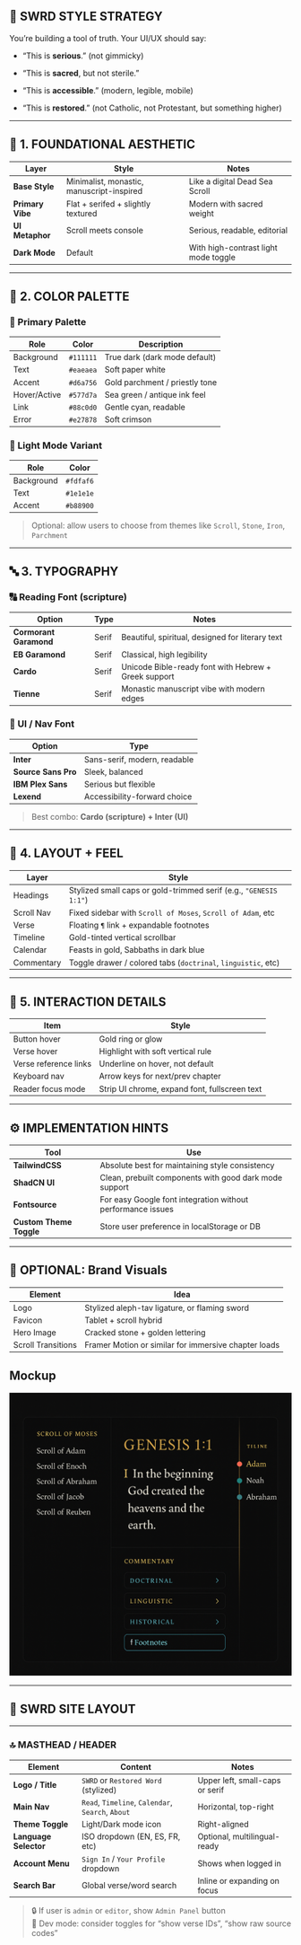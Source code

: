 ## 🎨 SWRD STYLE STRATEGY

You’re building a tool of truth. Your UI/UX should say:

- “This is **serious**.” (not gimmicky)
    
- “This is **sacred**, but not sterile.”
    
- “This is **accessible**.” (modern, legible, mobile)
    
- “This is **restored**.” (not Catholic, not Protestant, but something higher)
    

---

## 🧱 1. FOUNDATIONAL AESTHETIC

|Layer|Style|Notes|
|---|---|---|
|**Base Style**|Minimalist, monastic, manuscript-inspired|Like a digital Dead Sea Scroll|
|**Primary Vibe**|Flat + serifed + slightly textured|Modern with sacred weight|
|**UI Metaphor**|Scroll meets console|Serious, readable, editorial|
|**Dark Mode**|Default|With high-contrast light mode toggle|

---

## 🎨 2. COLOR PALETTE

### 🔹 Primary Palette

|Role|Color|Description|
|---|---|---|
|Background|`#111111`|True dark (dark mode default)|
|Text|`#eaeaea`|Soft paper white|
|Accent|`#d6a756`|Gold parchment / priestly tone|
|Hover/Active|`#577d7a`|Sea green / antique ink feel|
|Link|`#88c0d0`|Gentle cyan, readable|
|Error|`#e27878`|Soft crimson|

### 🔸 Light Mode Variant

|Role|Color|
|---|---|
|Background|`#fdfaf6`|
|Text|`#1e1e1e`|
|Accent|`#b88900`|

> Optional: allow users to choose from themes like `Scroll`, `Stone`, `Iron`, `Parchment`

---

## 🔤 3. TYPOGRAPHY

### 🔠 Reading Font (scripture)

|Option|Type|Notes|
|---|---|---|
|**Cormorant Garamond**|Serif|Beautiful, spiritual, designed for literary text|
|**EB Garamond**|Serif|Classical, high legibility|
|**Cardo**|Serif|Unicode Bible-ready font with Hebrew + Greek support|
|**Tienne**|Serif|Monastic manuscript vibe with modern edges|

### 🧱 UI / Nav Font

|Option|Type|
|---|---|
|**Inter**|Sans-serif, modern, readable|
|**Source Sans Pro**|Sleek, balanced|
|**IBM Plex Sans**|Serious but flexible|
|**Lexend**|Accessibility-forward choice|

> Best combo: **Cardo (scripture) + Inter (UI)**

---

## 🧩 4. LAYOUT + FEEL

|Layer|Style|
|---|---|
|Headings|Stylized small caps or gold-trimmed serif (e.g., `"GENESIS 1:1"`)|
|Scroll Nav|Fixed sidebar with `Scroll of Moses`, `Scroll of Adam`, etc|
|Verse|Floating `¶` link + expandable footnotes|
|Timeline|Gold-tinted vertical scrollbar|
|Calendar|Feasts in gold, Sabbaths in dark blue|
|Commentary|Toggle drawer / colored tabs (`doctrinal`, `linguistic`, etc)|

---

## 🔘 5. INTERACTION DETAILS

|Item|Style|
|---|---|
|Button hover|Gold ring or glow|
|Verse hover|Highlight with soft vertical rule|
|Verse reference links|Underline on hover, not default|
|Keyboard nav|Arrow keys for next/prev chapter|
|Reader focus mode|Strip UI chrome, expand font, fullscreen text|

---

## ⚙️ IMPLEMENTATION HINTS

|Tool|Use|
|---|---|
|**TailwindCSS**|Absolute best for maintaining style consistency|
|**ShadCN UI**|Clean, prebuilt components with good dark mode support|
|**Fontsource**|For easy Google font integration without performance issues|
|**Custom Theme Toggle**|Store user preference in localStorage or DB|

---

## 🧪 OPTIONAL: Brand Visuals

|Element|Idea|
|---|---|
|Logo|Stylized aleph-tav ligature, or flaming sword|
|Favicon|Tablet + scroll hybrid|
|Hero Image|Cracked stone + golden lettering|
|Scroll Transitions|Framer Motion or similar for immersive chapter loads|

## Mockup

![](<../ChatGPT Image Jul 5, 2025, 05_32_41 PM.png>)


---

## 🧭 SWRD SITE LAYOUT

---

### 🔝 MASTHEAD / HEADER

|Element|Content|Notes|
|---|---|---|
|**Logo / Title**|`SWRD` or `Restored Word` (stylized)|Upper left, small-caps or serif|
|**Main Nav**|`Read`, `Timeline`, `Calendar`, `Search`, `About`|Horizontal, top-right|
|**Theme Toggle**|Light/Dark mode icon|Right-aligned|
|**Language Selector**|ISO dropdown (EN, ES, FR, etc)|Optional, multilingual-ready|
|**Account Menu**|`Sign In` / `Your Profile` dropdown|Shows when logged in|
|**Search Bar**|Global verse/word search|Inline or expanding on focus|

> 🔒 If user is `admin` or `editor`, show `Admin Panel` button  
> 🔧 Dev mode: consider toggles for “show verse IDs”, “show raw source codes”